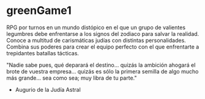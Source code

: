 # greenGame1
RPG por turnos en un mundo distópico en el que un grupo de valientes legumbres debe enfrentarse a los signos del zodiaco para salvar la realidad.
Conoce a multitud de carismáticas judías con distintas personalidades. Combina sus poderes para crear el equipo perfecto con el que enfrentarte a trepidantes batallas tácticas.

"Nadie sabe pues, qué deparará el destino... quizás la ambición ahogará el brote de vuestra empresa... quizás es sólo la primera semilla de algo mucho más grande... sea como sea; muy libra de tu parte."

- Augurio de la Judía Astral